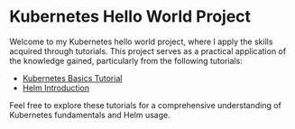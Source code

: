 # Kubernetes Hello World Project

Welcome to my Kubernetes hello world project, where I apply the skills acquired through tutorials. This project serves as a practical application of the knowledge gained, particularly from the following tutorials:

- [Kubernetes Basics Tutorial](https://kubernetes.io/docs/tutorials/kubernetes-basics/)
- [Helm Introduction](https://helm.sh/docs/intro/quickstart/)

Feel free to explore these tutorials for a comprehensive understanding of Kubernetes fundamentals and Helm usage.

